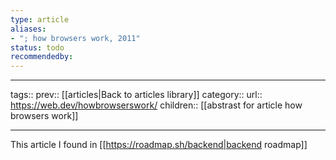 ```yaml
---
type: article
aliases: 
- "; how browsers work, 2011"
status: todo
recommendedby:
---
```

___
tags:: 
prev:: [[articles|Back to articles library]]
category::
url:: https://web.dev/howbrowserswork/
children:: [[abstrast for article how browsers work]]
___

This article I found in [[https://roadmap.sh/backend|backend roadmap]]
